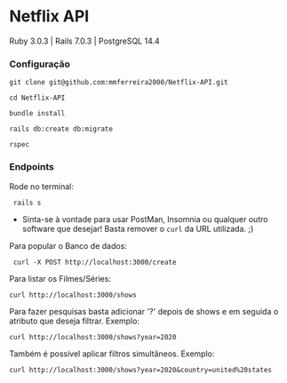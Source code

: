# Netflix API

Ruby 3.0.3 | Rails 7.0.3 | PostgreSQL 14.4

### Configuração

```
git clone git@github.com:mmferreira2000/Netflix-API.git

cd Netflix-API

bundle install

rails db:create db:migrate

rspec
```

### Endpoints

Rode no terminal:
```
 rails s
```
* Sinta-se à vontade para usar PostMan, Insomnia ou qualquer outro software que desejar! Basta remover o ```curl``` da URL utilizada. ;)

Para popular o Banco de dados:

```
 curl -X POST http://localhost:3000/create
```

Para listar os Filmes/Séries:

```
curl http://localhost:3000/shows
```

Para fazer pesquisas basta adicionar '?' depois de shows e em seguida o atributo que deseja filtrar. Exemplo:

```
curl http://localhost:3000/shows?year=2020
```

Também é possível aplicar filtros simultâneos. Exemplo:

```
curl http://localhost:3000/shows?year=2020&country=united%20states
```
